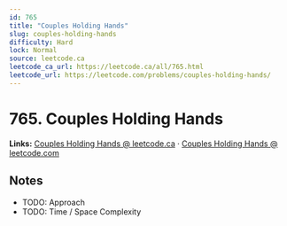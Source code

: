 ```yaml
--- 
id: 765
title: "Couples Holding Hands"
slug: couples-holding-hands
difficulty: Hard
lock: Normal
source: leetcode.ca
leetcode_ca_url: https://leetcode.ca/all/765.html
leetcode_url: https://leetcode.com/problems/couples-holding-hands/
---
```


# 765. Couples Holding Hands

**Links:** [Couples Holding Hands @ leetcode.ca](https://leetcode.ca/all/765.html) · [Couples Holding Hands @ leetcode.com](https://leetcode.com/problems/couples-holding-hands/)

## Notes
- TODO: Approach
- TODO: Time / Space Complexity
